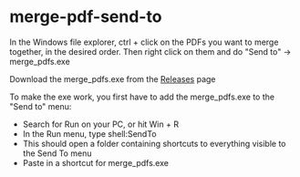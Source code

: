 # merge-pdf-send-to

In the Windows file explorer, ctrl + click on the PDFs you want to merge together, in the desired order. Then right click on them and do "Send to" -> merge_pdfs.exe

Download the merge_pdfs.exe from the [Releases](https://github.com/JesseCan9000/merge-pdf-send-to/releases) page

To make the exe work, you first have to add the merge_pdfs.exe to the "Send to" menu:
- Search for Run on your PC, or hit Win + R
- In the Run menu, type shell:SendTo
- This should open a folder containing shortcuts to everything visible to the Send To menu
- Paste in a shortcut for merge_pdfs.exe
